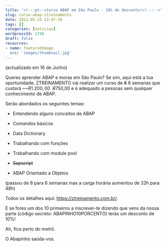 ```yaml
---
title: '<!--:pt-->Curso ABAP em São Paulo - 10% de desconto!<!--:-->'
slug: curso-abap-ztreinamento
date: 2012-05-23 13:47:39
tags: []
categories: [noticias]
wordpressId: 1748
draft: false
resources:
- name: featuredImage
  src: 'images/thumbnail.jpg'
---
```

(actualizado em 16 de Junho)

Queres aprender ABAP e moras em São Paulo? Se sim, aqui está a tua oportunidade. ZTREINAMENTO vai realizar um curso de ~~8~~ 6 semanas que custará ~~R$1.200,00~~ R$750,00 e é adequado a pessoas sem qualquer conhecimento de ABAP.

Serão abordados os seguintes temas:

  * Entendendo alguns conceitos de ABAP

  * Comandos básicos

  * Data Dictionary

  * Trabalhando com funções

  * Trabalhando com module pool

  * ~~Sapscript~~

  * ABAP Orientado a Objetos

(passou de 8 para 6 semanas mas a carga horária aumentou de 32h para 48h)

Todos os detalhes aqui: <https://ztreinamento.com.br/>.

E se fores um dos 10 primeiros a inscrever-te dizendo que vens da nossa parte (código secreto: ABAPINHO10PORCENTO) terás um desconto de 10%!

Ah, fica perto do metrô.

O Abapinho saúda-vos.
